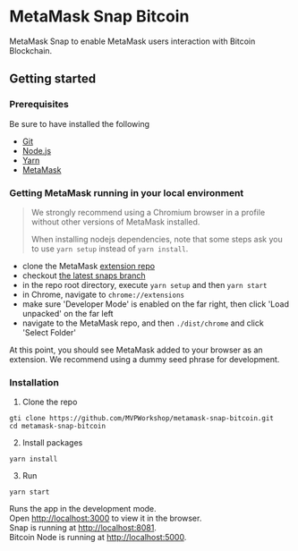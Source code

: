 # MetaMask Snap Bitcoin

MetaMask Snap to enable MetaMask users interaction with Bitcoin Blockchain.

## Getting started

### Prerequisites

Be sure to have installed the following

- [Git](https://git-scm.com/book/en/v2/Getting-Started-Installing-Git)
- [Node.js](https://nodejs.org/en/download/)
- [Yarn](https://yarnpkg.com/getting-started/install) 
- [MetaMask](/README.md#getting-metamask-running-in-your-local-environment)

### Getting MetaMask running in your local environment

> We strongly recommend using a Chromium browser in a profile without other versions of MetaMask installed.
>
> When installing nodejs dependencies, note that some steps ask you to use `yarn setup` instead of `yarn install`.

* clone the MetaMask [extension repo](https://github.com/MetaMask/metamask-extension)
* checkout [the latest snaps branch](https://github.com/MetaMask/metamask-extension/tree/snaps)
* in the repo root directory, execute `yarn setup` and then `yarn start`
* in Chrome, navigate to `chrome://extensions`
* make sure 'Developer Mode' is enabled on the far right, then click 'Load unpacked' on the far left
* navigate to the MetaMask repo, and then `./dist/chrome` and click 'Select Folder'
  
At this point, you should see MetaMask added to your browser as an extension. We recommend using a dummy seed phrase for development.

### Installation

1) Clone the repo
```
gti clone https://github.com/MVPWorkshop/metamask-snap-bitcoin.git
cd metamask-snap-bitcoin
```
2) Install packages
```
yarn install
```
3) Run
```
yarn start
```
Runs the app in the development mode.\
Open [http://localhost:3000](http://localhost:3000) to view it in the browser.\
Snap is running at [http://localhost:8081](http://localhost:8081). \
Bitcoin Node is running at [http://localhost:5000](http://localhost:5000).
